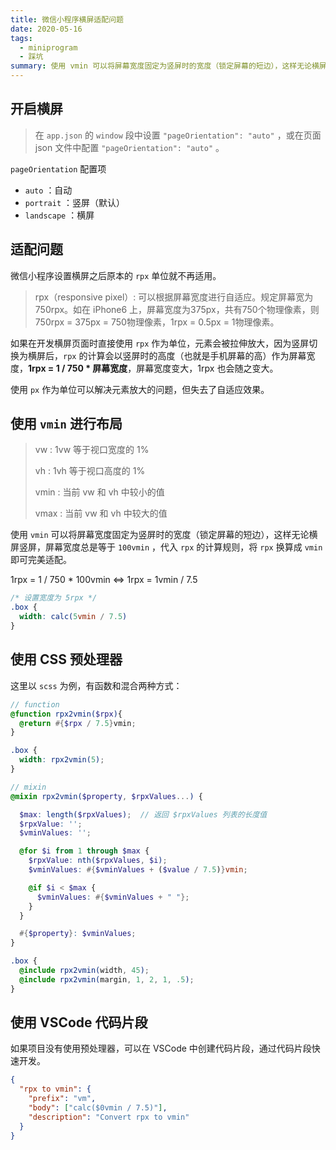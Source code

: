 ```yaml
---
title: 微信小程序横屏适配问题
date: 2020-05-16
tags:
  - miniprogram
  - 踩坑
summary: 使用 vmin 可以将屏幕宽度固定为竖屏时的宽度（锁定屏幕的短边），这样无论横屏竖屏，屏幕宽度总是等于 100vmin ，代入 rpx 的计算规则，将 rpx 换算成 vmin 即可完美适配。
---
```


## 开启横屏

> 在 `app.json` 的 `window` 段中设置 `"pageOrientation": "auto"` ，或在页面 json 文件中配置 `"pageOrientation": "auto"` 。

`pageOrientation` 配置项

- `auto` ：自动
- `portrait` ：竖屏（默认）
- `landscape` ：横屏

## 适配问题

微信小程序设置横屏之后原本的 `rpx` 单位就不再适用。

> rpx（responsive pixel）: 可以根据屏幕宽度进行自适应。规定屏幕宽为750rpx。如在 iPhone6 上，屏幕宽度为375px，共有750个物理像素，则750rpx = 375px = 750物理像素，1rpx = 0.5px = 1物理像素。

如果在开发横屏页面时直接使用 `rpx` 作为单位，元素会被拉伸放大，因为竖屏切换为横屏后，`rpx` 的计算会以竖屏时的高度（也就是手机屏幕的高）作为屏幕宽度，**1rpx = 1 / 750 * 屏幕宽度**，屏幕宽度变大，1rpx 也会随之变大。

使用 `px` 作为单位可以解决元素放大的问题，但失去了自适应效果。

## 使用 `vmin` 进行布局

> vw : 1vw 等于视口宽度的 1%
>
> vh : 1vh 等于视口高度的 1%
>
> vmin : 当前 vw 和 vh 中较小的值
>
> vmax : 当前 vw 和 vh 中较大的值

使用 `vmin` 可以将屏幕宽度固定为竖屏时的宽度（锁定屏幕的短边），这样无论横屏竖屏，屏幕宽度总是等于 `100vmin` ，代入 `rpx` 的计算规则，将 `rpx` 换算成 `vmin` 即可完美适配。

1rpx =  1 / 750 * 100vmin  ⇔  1rpx = 1vmin / 7.5

```css
/* 设置宽度为 5rpx */
.box {
  width: calc(5vmin / 7.5)
}
```

## 使用 CSS 预处理器

这里以 `scss` 为例，有函数和混合两种方式：

```scss
// function
@function rpx2vmin($rpx){
  @return #{$rpx / 7.5}vmin; 
}

.box {
  width: rpx2vmin(5);
}
```

```scss
// mixin
@mixin rpx2vmin($property, $rpxValues...) {

  $max: length($rpxValues);  // 返回 $rpxValues 列表的长度值
  $rpxValue: '';
  $vminValues: '';

  @for $i from 1 through $max {
    $rpxValue: nth($rpxValues, $i);
    $vminValues: #{$vminValues + ($value / 7.5)}vmin;

    @if $i < $max {
      $vminValues: #{$vminValues + " "};
    }
  }

  #{$property}: $vminValues;
}

.box {
  @include rpx2vmin(width, 45);
  @include rpx2vmin(margin, 1, 2, 1, .5);
}
```

## 使用 VSCode 代码片段

如果项目没有使用预处理器，可以在 VSCode 中创建代码片段，通过代码片段快速开发。

```json
{
  "rpx to vmin": {
    "prefix": "vm",
    "body": ["calc($0vmin / 7.5)"],
    "description": "Convert rpx to vmin"
  }
}
```
